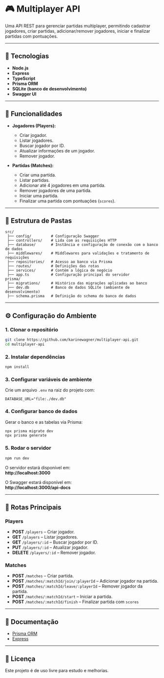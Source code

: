 # 🎮 Multiplayer API

Uma API REST para gerenciar partidas multiplayer, permitindo cadastrar jogadores, criar partidas, adicionar/remover jogadores, iniciar e finalizar partidas com pontuações.

---

## **📌 Tecnologias**
- **Node.js**
- **Express**
- **TypeScript**
- **Prisma ORM**
- **SQLite (banco de desenvolvimento)**
- **Swagger UI**

---

## **🚀 Funcionalidades**
- **Jogadores (Players):**
  - Criar jogador.
  - Listar jogadores.
  - Buscar jogador por ID.
  - Atualizar informações de um jogador.
  - Remover jogador.

- **Partidas (Matches):**
  - Criar uma partida.
  - Listar partidas.
  - Adicionar até 4 jogadores em uma partida.
  - Remover jogadores de uma partida.
  - Iniciar uma partida.
  - Finalizar uma partida com pontuações (`scores`).

---

## **📂 Estrutura de Pastas**
```
src/
 ├── config/         # Configuração Swagger
 ├── controllers/    # Lida com as requisições HTTP
 ├── database/       # Instância e configuração de conexão com o banco de dados
 ├── middlewares/    # Middlewares para validações e tratamento de requisições
 ├── repositories/   # Acesso ao banco via Prisma
 ├── routes/         # Definições das rotas
 ├── services/       # Contém a lógica de negócio
 ├── app.ts          # Configuração principal do servidor
prisma/
 ├── migrations/     # Histórico das migrações aplicadas ao banco
 ├── dev.db          # Banco de dados SQLite (ambiente de desenvolvimento)
 ├── schema.prisma   # Definição do schema do banco de dados
```

---

## **⚙️ Configuração do Ambiente**
### **1. Clonar o repositório**
```bash
git clone https://github.com/karinewagner/multiplayer-api.git
cd multiplayer-api
```

### **2. Instalar dependências**
```bash
npm install
```

### **3. Configurar variáveis de ambiente**
Crie um arquivo `.env` na raiz do projeto com:
```env
DATABASE_URL="file:./dev.db"
```

### **4. Configurar banco de dados**
Gerar o banco e as tabelas via Prisma:
```bash
npx prisma migrate dev
npx prisma generate
```

### **5. Rodar o servidor**
```bash
npm run dev
```

O servidor estará disponível em:  
**http://localhost:3000**

O Swagger estará disponível em:  
**http://localhost:3000/api-docs**

---

## **🧪 Rotas Principais**
### **Players**
- **POST** `/players` – Criar jogador.
- **GET** `/players` – Listar jogadores.
- **GET** `/players/:id` – Buscar jogador por ID.
- **PUT** `/players/:id` – Atualizar jogador.
- **DELETE** `/players/:id` – Remover jogador.

### **Matches**
- **POST** `/matches` – Criar partida.
- **POST** `/matches/:matchId/join/:playerId` – Adicionar jogador na partida.
- **POST** `/matches/:matchId/leave/:playerId` – Remover jogador da partida.
- **POST** `/matches/:matchId/start` – Iniciar a partida.
- **POST** `/matches/:matchId/finish` – Finalizar partida com `scores`

---

## **📖 Documentação**
- [Prisma ORM](https://www.prisma.io/docs/)
- [Express](https://expressjs.com/)

---

## **📜 Licença**
Este projeto é de uso livre para estudo e melhorias.
